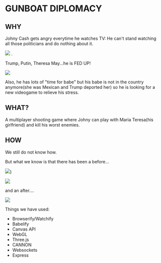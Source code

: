 # GUNBOAT DIPLOMACY

## WHY

Johny Cash gets angry everytime he watches TV: He can't stand watching all those politicians and do nothing about it.

![](https://media.giphy.com/media/l0IyjW9mwj2Gl5kEo/giphy.gif) . 

Trump, Putin, Theresa May...he is FED UP!

![](https://media.giphy.com/media/lpWcidBgrIXcs/giphy.gif)


Also, he has lots of "time for babe" but his babe is not in the country anymore(she was Mexican and Trump deported her) so he is looking for a new videogame to relieve his stress.


## WHAT?

A multiplayer shooting game where Johny can play with Maria Teresa(his girlfriend) and kill his worst enemies.

## HOW

We still do not know how.

But what we know is that there has been a before...

![](https://i.imgur.com/s9HBBlg.jpg))

![](https://i.imgur.com/eBUra0Y.jpg)

and an after....


![](https://media.giphy.com/media/wIYHmRjxmqq3K/giphy.gif)

Things we have used:

* Browserify/Watchify
* Babelify
* Canvas API
* WebGL
* Three.js
* CANNON
* Websockets
* Express


